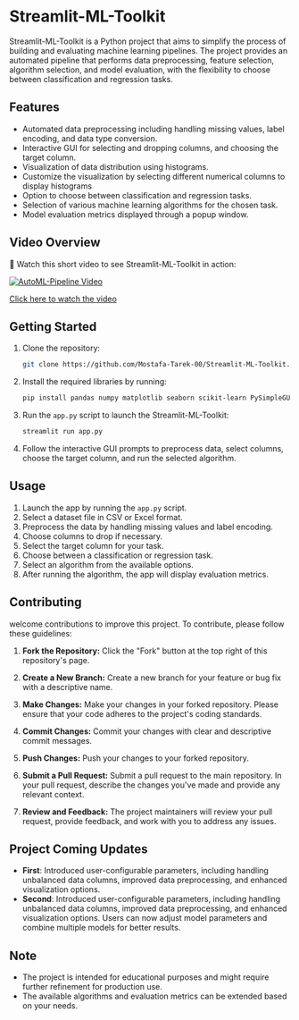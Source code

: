 # Streamlit-ML-Toolkit

Streamlit-ML-Toolkit is a Python project that aims to simplify the process of building and evaluating machine learning pipelines. The project provides an automated pipeline that performs data preprocessing, feature selection, algorithm selection, and model evaluation, with the flexibility to choose between classification and regression tasks.

## Features

- Automated data preprocessing including handling missing values, label encoding, and data type conversion.
- Interactive GUI for selecting and dropping columns, and choosing the target column.
- Visualization of data distribution using histograms.
- Customize the visualization by selecting different numerical columns to display histograms
- Option to choose between classification and regression tasks.
- Selection of various machine learning algorithms for the chosen task.
- Model evaluation metrics displayed through a popup window.

## Video Overview

🎥 Watch this short video to see Streamlit-ML-Toolkit in action:

[![AutoML-Pipeline Video](https://img.youtube.com/vi/EVEbTLVU-Ws/0.jpg)](https://www.youtube.com/watch?v=EVEbTLVU-Ws)

[Click here to watch the video](https://www.youtube.com/watch?v=EVEbTLVU-Ws)

## Getting Started

1. Clone the repository:
   ```bash
   git clone https://github.com/Mostafa-Tarek-00/Streamlit-ML-Toolkit.git
   ```

2. Install the required libraries by running:
   ```bash
   pip install pandas numpy matplotlib seaborn scikit-learn PySimpleGUI xgboost streamlit
   ```

3. Run the `app.py` script to launch the Streamlit-ML-Toolkit:
   ```bash
   streamlit run app.py
   ```
   
4. Follow the interactive GUI prompts to preprocess data, select columns, choose the target column, and run the selected algorithm.

## Usage

1. Launch the app by running the `app.py` script.
2. Select a dataset file in CSV or Excel format.
3. Preprocess the data by handling missing values and label encoding.
4. Choose columns to drop if necessary.
5. Select the target column for your task.
6. Choose between a classification or regression task.
7. Select an algorithm from the available options.
8. After running the algorithm, the app will display evaluation metrics.

## Contributing

welcome contributions to improve this project. To contribute, please follow these guidelines:

1. **Fork the Repository:** Click the "Fork" button at the top right of this repository's page.

2. **Create a New Branch:** Create a new branch for your feature or bug fix with a descriptive name.

3. **Make Changes:** Make your changes in your forked repository. Please ensure that your code adheres to the project's coding standards.

4. **Commit Changes:** Commit your changes with clear and descriptive commit messages.

5. **Push Changes:** Push your changes to your forked repository.

6. **Submit a Pull Request:** Submit a pull request to the main repository. In your pull request, describe the changes you've made and provide any relevant context.

7. **Review and Feedback:** The project maintainers will review your pull request, provide feedback, and work with you to address any issues.

## Project Coming Updates

- **First**: Introduced user-configurable parameters, including handling unbalanced data columns, improved data preprocessing, and enhanced visualization options.
- **Second**: Introduced user-configurable parameters, including handling unbalanced data columns, improved data preprocessing, and enhanced visualization options. Users can now adjust model parameters and combine multiple models for better results.

## Note

- The project is intended for educational purposes and might require further refinement for production use.
- The available algorithms and evaluation metrics can be extended based on your needs.

